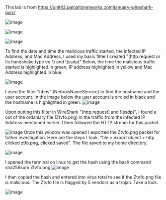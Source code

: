 This lab is from https://unit42.paloaltonetworks.com/january-wireshark-quiz/

![image](https://github.com/Ganburu/Cybersecurity-Portfolio/assets/162606791/0759a55a-ed64-446a-958e-0ba82061bf83)

![image](https://github.com/Ganburu/Cybersecurity-Portfolio/assets/162606791/8826116d-7363-4267-805b-beb016f6127b)

![image](https://github.com/Ganburu/Cybersecurity-Portfolio/assets/162606791/cce00ab5-4f95-4d8c-ad41-96ede8789dfe)

To find the date and time the malicious traffic started, the infected IP Address, and Mac Address, I used my basic filter I created "(http.request or tls.handshake.type eq 1) and !(ssdp)" Below, the time the malicious traffic started is highlighted in green, IP address highlighted in yellow and Mac Address highlighted in blue. 

![image](https://github.com/Ganburu/Cybersecurity-Portfolio/assets/162606791/95102f7d-7a00-4aef-8e4d-d60d4683fcd1)


I used the filter "nbns" (NetboisNameService) to find the hostname and the user account. In the image below the user account is circled in black and the hostname is highlighted in green.
![image](https://github.com/Ganburu/Cybersecurity-Portfolio/assets/162606791/386901e9-60f0-4460-a63c-a0e3d4b30ce3)


Upon putting this filter in WireShark "(http.request) and !(ssdp)", I found a out of the ordaniary file (Ztvfo.png) in the traffic from the infected IP Address mentioned earlier. I then followed the HTTP stream for this packet. 

![image](https://github.com/Ganburu/Cybersecurity-Portfolio/assets/162606791/3b4dcaaa-e16f-4ec8-b245-50d735902781)
Once this window was opened I exported the Ztvfo.png packet for futher investigation. Here are the steps I took, "file > export object > http clicked ztfo.png, clicked saved". The file saved to my home directory.

![image](https://github.com/Ganburu/Cybersecurity-Portfolio/assets/162606791/6b4390dd-4380-4767-9255-94a63fc73f9f)

I opened the terminal on linux to get the hash using the bash command sha256sum Ztvfo.png 
![image](https://github.com/Ganburu/Cybersecurity-Portfolio/assets/162606791/63ccaeab-f8e5-4815-8847-0c4237c08ff7)

I then copied the hash and entered into virus total to see if the Ztvfo.png file is malicious. The Ztvfo file is flagged by 5 vendors as a trojan. Take a look.

![image](https://github.com/Ganburu/Cybersecurity-Portfolio/assets/162606791/b2b78e45-5c6a-46b6-add6-4f2a890fae05)

